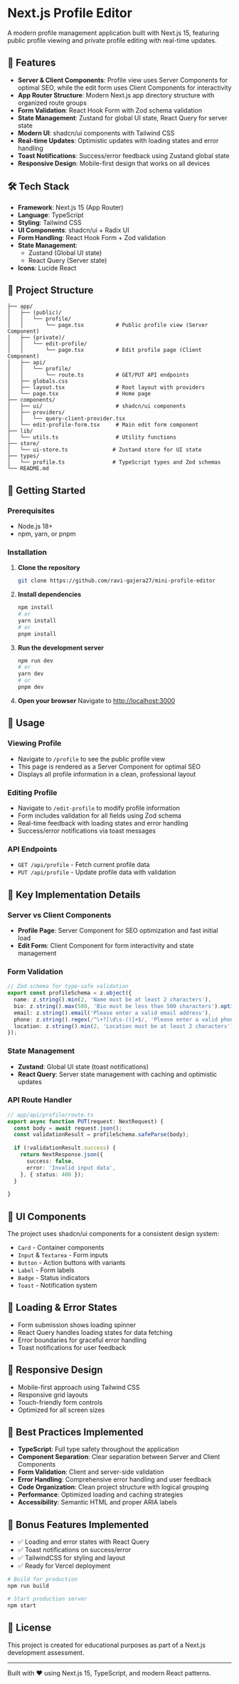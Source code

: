 # Next.js Profile Editor

A modern profile management application built with Next.js 15, featuring public profile viewing and private profile editing with real-time updates.

## 🚀 Features

- **Server & Client Components**: Profile view uses Server Components for optimal SEO, while the edit form uses Client Components for interactivity
- **App Router Structure**: Modern Next.js app directory structure with organized route groups
- **Form Validation**: React Hook Form with Zod schema validation
- **State Management**: Zustand for global UI state, React Query for server state
- **Modern UI**: shadcn/ui components with Tailwind CSS
- **Real-time Updates**: Optimistic updates with loading states and error handling
- **Toast Notifications**: Success/error feedback using Zustand global state
- **Responsive Design**: Mobile-first design that works on all devices

## 🛠️ Tech Stack

- **Framework**: Next.js 15 (App Router)
- **Language**: TypeScript
- **Styling**: Tailwind CSS
- **UI Components**: shadcn/ui + Radix UI
- **Form Handling**: React Hook Form + Zod validation
- **State Management**: 
  - Zustand (Global UI state)
  - React Query (Server state)
- **Icons**: Lucide React

## 📁 Project Structure

```
├── app/
│   ├── (public)/
│   │   └── profile/
│   │       └── page.tsx          # Public profile view (Server Component)
│   ├── (private)/
│   │   └── edit-profile/
│   │       └── page.tsx          # Edit profile page (Client Component)
│   ├── api/
│   │   └── profile/
│   │       └── route.ts          # GET/PUT API endpoints
│   ├── globals.css
│   ├── layout.tsx                # Root layout with providers
│   └── page.tsx                  # Home page
├── components/
│   ├── ui/                       # shadcn/ui components
│   ├── providers/
│   │   └── query-client-provider.tsx
│   └── edit-profile-form.tsx     # Main edit form component
├── lib/
│   └── utils.ts                  # Utility functions
├── store/
│   └── ui-store.ts              # Zustand store for UI state
├── types/
│   └── profile.ts               # TypeScript types and Zod schemas
└── README.md
```

## 🚀 Getting Started

### Prerequisites

- Node.js 18+ 
- npm, yarn, or pnpm

### Installation

1. **Clone the repository**
   ```bash
   git clone https://github.com/ravi-gajera27/mini-profile-editor
   ```

2. **Install dependencies**
   ```bash
   npm install
   # or
   yarn install
   # or
   pnpm install
   ```

3. **Run the development server**
   ```bash
   npm run dev
   # or
   yarn dev
   # or
   pnpm dev
   ```

4. **Open your browser**
   Navigate to [http://localhost:3000](http://localhost:3000)

## 📖 Usage

### Viewing Profile
- Navigate to `/profile` to see the public profile view
- This page is rendered as a Server Component for optimal SEO
- Displays all profile information in a clean, professional layout

### Editing Profile
- Navigate to `/edit-profile` to modify profile information
- Form includes validation for all fields using Zod schema
- Real-time feedback with loading states and error handling
- Success/error notifications via toast messages

### API Endpoints

- `GET /api/profile` - Fetch current profile data
- `PUT /api/profile` - Update profile data with validation

## 🔧 Key Implementation Details

### Server vs Client Components
- **Profile Page**: Server Component for SEO optimization and fast initial load
- **Edit Form**: Client Component for form interactivity and state management

### Form Validation
```typescript
// Zod schema for type-safe validation
export const profileSchema = z.object({
  name: z.string().min(2, 'Name must be at least 2 characters'),
  bio: z.string().max(500, 'Bio must be less than 500 characters').optional(),
  email: z.string().email('Please enter a valid email address'),
  phone: z.string().regex(/^\+?[\d\s-()]+$/, 'Please enter a valid phone number').optional(),
  location: z.string().min(2, 'Location must be at least 2 characters').optional(),
});
```

### State Management
- **Zustand**: Global UI state (toast notifications)
- **React Query**: Server state management with caching and optimistic updates

### API Route Handler
```typescript
// app/api/profile/route.ts
export async function PUT(request: NextRequest) {
  const body = await request.json();
  const validationResult = profileSchema.safeParse(body);
  
  if (!validationResult.success) {
    return NextResponse.json({
      success: false,
      error: 'Invalid input data',
    }, { status: 400 });
  }
  
}
```

## 🎨 UI Components

The project uses shadcn/ui components for a consistent design system:

- `Card` - Container components
- `Input` & `Textarea` - Form inputs
- `Button` - Action buttons with variants
- `Label` - Form labels
- `Badge` - Status indicators
- `Toast` - Notification system

## 🚦 Loading & Error States

- Form submission shows loading spinner
- React Query handles loading states for data fetching
- Error boundaries for graceful error handling
- Toast notifications for user feedback

## 📱 Responsive Design

- Mobile-first approach using Tailwind CSS
- Responsive grid layouts
- Touch-friendly form controls
- Optimized for all screen sizes

## 🧪 Best Practices Implemented

- **TypeScript**: Full type safety throughout the application
- **Component Separation**: Clear separation between Server and Client Components
- **Form Validation**: Client and server-side validation
- **Error Handling**: Comprehensive error handling and user feedback
- **Code Organization**: Clean project structure with logical grouping
- **Performance**: Optimized loading and caching strategies
- **Accessibility**: Semantic HTML and proper ARIA labels

## 🔮 Bonus Features Implemented

- ✅ Loading and error states with React Query
- ✅ Toast notifications on success/error
- ✅ TailwindCSS for styling and layout
- ✅ Ready for Vercel deployment

```bash
# Build for production
npm run build

# Start production server
npm start
```


## 📄 License

This project is created for educational purposes as part of a Next.js development assessment.

---

Built with ❤️ using Next.js 15, TypeScript, and modern React patterns.